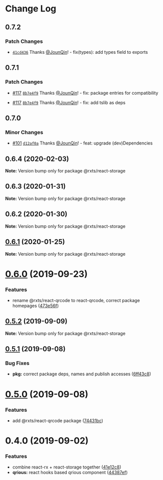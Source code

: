 # Change Log

## 0.7.2

### Patch Changes

- [`41cd436`](https://github.com/rx-ts/react/commit/41cd436b2e46c39c61980430b7914767f2e6db0e) Thanks [@JounQin](https://github.com/JounQin)! - fix(types): add types field to exports

## 0.7.1

### Patch Changes

- [#117](https://github.com/rx-ts/react/pull/117) [`8b7e4f9`](https://github.com/rx-ts/react/commit/8b7e4f9b6075b880dc07c88e77d510d9ec32db70) Thanks [@JounQin](https://github.com/JounQin)! - fix: package entries for compatibility

* [#117](https://github.com/rx-ts/react/pull/117) [`8b7e4f9`](https://github.com/rx-ts/react/commit/8b7e4f9b6075b880dc07c88e77d510d9ec32db70) Thanks [@JounQin](https://github.com/JounQin)! - fix: add tslib as deps

## 0.7.0

### Minor Changes

- [#101](https://github.com/rx-ts/react/pull/101) [`d12af0a`](https://github.com/rx-ts/react/commit/d12af0a0f9240eda64d68d984d951dcdaae4e307) Thanks [@JounQin](https://github.com/JounQin)! - feat: upgrade (dev)Dependencies

## 0.6.4 (2020-02-03)

**Note:** Version bump only for package @rxts/react-storage

## 0.6.3 (2020-01-31)

**Note:** Version bump only for package @rxts/react-storage

## 0.6.2 (2020-01-30)

**Note:** Version bump only for package @rxts/react-storage

## [0.6.1](https://github.com/rx-ts/react/compare/@rxts/react-storage@0.6.0...@rxts/react-storage@0.6.1) (2020-01-25)

**Note:** Version bump only for package @rxts/react-storage

# [0.6.0](https://github.com/rx-ts/react/compare/@rxts/react-storage@0.5.2...@rxts/react-storage@0.6.0) (2019-09-23)

### Features

- rename @rxts/react-qrcode to react-qrcode, correct package homepages ([473e56f](https://github.com/rx-ts/react/commit/473e56f))

## [0.5.2](https://github.com/rx-ts/react/compare/@rxts/react-storage@0.5.1...@rxts/react-storage@0.5.2) (2019-09-09)

**Note:** Version bump only for package @rxts/react-storage

## [0.5.1](https://github.com/rx-ts/react/compare/@rxts/react-storage@0.5.0...@rxts/react-storage@0.5.1) (2019-09-08)

### Bug Fixes

- **pkg:** correct package deps, names and publish accesses ([6ff43c8](https://github.com/rx-ts/react/commit/6ff43c8))

# [0.5.0](https://github.com/rx-ts/react/compare/@rxts/react-storage@0.4.0...@rxts/react-storage@0.5.0) (2019-09-08)

### Features

- add @rxts/react-qrcode package ([74431bc](https://github.com/rx-ts/react/commit/74431bc))

# 0.4.0 (2019-09-02)

### Features

- combine react-rx + react-storage together ([41e12c8](https://github.com/rx-ts/react/commit/41e12c8))
- **qrious:** react hooks based qrious component ([44387ef](https://github.com/rx-ts/react/commit/44387ef))
